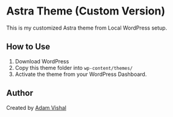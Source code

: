 # Astra Theme (Custom Version)

This is my customized Astra theme from Local WordPress setup.

## How to Use
1. Download WordPress
2. Copy this theme folder into `wp-content/themes/`
3. Activate the theme from your WordPress Dashboard.

## Author
Created by [Adam Vishal](https://github.com/Adamvishal7)
